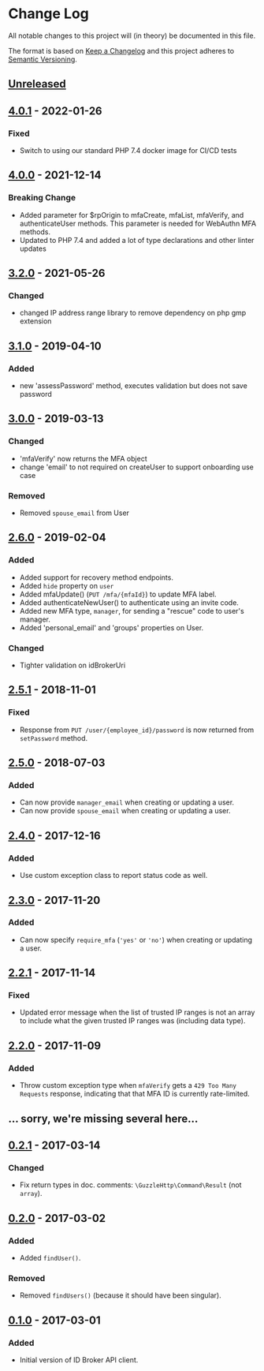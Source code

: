 # Change Log
All notable changes to this project will (in theory) be documented in this file.

The format is based on [Keep a Changelog](http://keepachangelog.com/)
and this project adheres to [Semantic Versioning](http://semver.org/).

## [Unreleased]

## [4.0.1] - 2022-01-26
### Fixed
- Switch to using our standard PHP 7.4 docker image for CI/CD tests

## [4.0.0] - 2021-12-14
### Breaking Change
- Added parameter for $rpOrigin to mfaCreate, mfaList, mfaVerify, and authenticateUser
  methods. This parameter is needed for WebAuthn MFA methods. 
- Updated to PHP 7.4 and added a lot of type declarations and other linter updates

## [3.2.0] - 2021-05-26
### Changed
- changed IP address range library to remove dependency on php gmp extension

## [3.1.0] - 2019-04-10
### Added
- new 'assessPassword' method, executes validation but does not save password

## [3.0.0] - 2019-03-13
### Changed
- 'mfaVerify' now returns the MFA object
- change 'email' to not required on createUser to support onboarding use case
### Removed
- Removed `spouse_email` from User

## [2.6.0] - 2019-02-04
### Added
- Added support for recovery method endpoints.
- Added `hide` property on `user`
- Added mfaUpdate() (`PUT /mfa/{mfaId}`) to update MFA label.
- Added authenticateNewUser() to authenticate using an invite code.
- Added new MFA type, `manager`, for sending a "rescue" code to user's manager.
- Added 'personal_email' and 'groups' properties on User.
### Changed
- Tighter validation on idBrokerUri

## [2.5.1] - 2018-11-01
### Fixed
- Response from `PUT /user/{employee_id}/password` is now returned from `setPassword` method.

## [2.5.0] - 2018-07-03
### Added
- Can now provide `manager_email` when creating or updating a user.
- Can now provide `spouse_email` when creating or updating a user.

## [2.4.0] - 2017-12-16
### Added
- Use custom exception class to report status code as well.

## [2.3.0] - 2017-11-20
### Added
- Can now specify `require_mfa` (`'yes'` or `'no'`) when creating or updating
  a user.

## [2.2.1] - 2017-11-14
### Fixed
- Updated error message when the list of trusted IP ranges is not an array to
  include what the given trusted IP ranges was (including data type).

## [2.2.0] - 2017-11-09
### Added
- Throw custom exception type when `mfaVerify` gets a `429 Too Many Requests`
  response, indicating that that MFA ID is currently rate-limited.

## ... sorry, we're missing several here...

## [0.2.1] - 2017-03-14
### Changed
- Fix return types in doc. comments: `\GuzzleHttp\Command\Result` (not `array`).

## [0.2.0] - 2017-03-02
### Added
- Added `findUser()`.

### Removed
- Removed `findUsers()` (because it should have been singular).

## [0.1.0] - 2017-03-01
### Added
- Initial version of ID Broker API client.

[Unreleased]: https://github.com/silinternational/idp-id-broker-php-client/compare/4.0.1...HEAD
[4.0.1]: https://github.com/silinternational/idp-id-broker-php-client/compare/4.0.0...4.0.1
[4.0.0]: https://github.com/silinternational/idp-id-broker-php-client/compare/3.2.0...4.0.0
[3.2.0]: https://github.com/silinternational/idp-id-broker-php-client/compare/3.1.0...3.2.0
[3.1.0]: https://github.com/silinternational/idp-id-broker-php-client/compare/3.0.0...3.1.0
[3.0.0]: https://github.com/silinternational/idp-id-broker-php-client/compare/2.6.0...3.0.0
[2.6.0]: https://github.com/silinternational/idp-id-broker-php-client/compare/2.5.1...2.6.0
[2.5.1]: https://github.com/silinternational/idp-id-broker-php-client/compare/2.5.0...2.5.1
[2.5.0]: https://github.com/silinternational/idp-id-broker-php-client/compare/2.4.0...2.5.0
[2.4.0]: https://github.com/silinternational/idp-id-broker-php-client/compare/2.3.0...2.4.0
[2.3.0]: https://github.com/silinternational/idp-id-broker-php-client/compare/2.2.1...2.3.0
[2.2.1]: https://github.com/silinternational/idp-id-broker-php-client/compare/2.2.0...2.2.1
[2.2.0]: https://github.com/silinternational/idp-id-broker-php-client/compare/2.1.2...2.2.0
[0.2.1]: https://github.com/silinternational/idp-id-broker-php-client/compare/0.2.0...0.2.1
[0.2.0]: https://github.com/silinternational/idp-id-broker-php-client/compare/0.1.0...0.2.0
[0.1.0]: https://github.com/silinternational/idp-id-broker-php-client/compare/071923e...0.1.0

